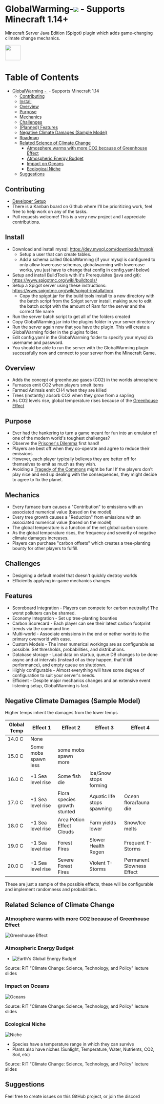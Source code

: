 # GlobalWarming-![](https://travis-ci.org/nsporillo/GlobalWarming.svg?branch=master) - Supports Minecraft 1.14+
Minecraft Server Java Edition (Spigot) plugin which adds game-changing climate change mechanics.

<a href="https://discord.gg/VR96VvC"><img src="https://discordapp.com/assets/fc0b01fe10a0b8c602fb0106d8189d9b.png" height="50"></a>

Table of Contents
=================

   * [GlobalWarming - <a target="_blank" rel="noopener noreferrer" href="https://camo.githubusercontent.com/259d74d6a1c5d317c8f7b10d09183313da539383/68747470733a2f2f7472617669732d63692e6f72672f6e73706f72696c6c6f2f476c6f62616c5761726d696e672e7376673f6272616e63683d6d6173746572"><img src="https://camo.githubusercontent.com/259d74d6a1c5d317c8f7b10d09183313da539383/68747470733a2f2f7472617669732d63692e6f72672f6e73706f72696c6c6f2f476c6f62616c5761726d696e672e7376673f6272616e63683d6d6173746572" alt="" data-canonical-src="https://travis-ci.org/nsporillo/GlobalWarming.svg?branch=master" style="max-width:100\x;"></a> - Supports Minecraft 1.14 ](#globalwarming------supports-minecraft-114)
      * [Contributing](#contributing)
      * [Install](#install)
      * [Overview](#overview)
      * [Purpose](#purpose)
      * [Mechanics](#mechanics)
      * [Challenges](#challenges)
      * [(Planned) Features](#planned-features)
      * [Negative Climate Damages (Sample Model)](#negative-climate-damages-sample-model)
      * [Roadmap](#roadmap)
      * [Related Science of Climate Change](#related-science-of-climate-change)
         * [Atmosphere warms with more CO2 because of Greenhouse Effect](#atmosphere-warms-with-more-co2-because-of-greenhouse-effect)
         * [Atmospheric Energy Budget](#atmospheric-energy-budget)
         * [Impact on Oceans](#impact-on-oceans)
         * [Ecological Niche](#ecological-niche)
      * [Suggestions](#suggestions)


## Contributing
- [Developer Setup](https://github.com/nsporillo/GlobalWarming/wiki/Developer-Setup-and-Installation)
- There is a Kanban board on Github where I'll be prioritizing work, feel free to help work on any of the tasks.
- Pull requests welcome! This is a very new project and I appreciate contributions.

## Install
+ Download and install mysql: https://dev.mysql.com/downloads/mysql/
  + Setup a user that can create tables. 
  + Add a schema called GlobalWarming (if your mysql is configured to only allow lowercase schemas, globalwarming with lowercase works, you just have to change that config in config.yaml below)
+ Setup and install BuildTools with it's Prerequisites (java and git): https://www.spigotmc.org/wiki/buildtools/
+ Setup a Spigot server using these instructions: https://www.spigotmc.org/wiki/spigot-installation/
  + Copy the spigot.jar for the build tools install to a new directory with the batch script from the Spigot server install, making sure to edit the batch script with the amount of Ram for the server and the correct file name
+ Run the server batch script to get all of the folders created
+ Copy GlobalWarming.jar into the plugins folder in your server directory
+ Run the server again now that you have the plugin.  This will create a GlobalWarming folder in the plugins folder.
+ Edit config.yaml in the GlobalWarming folder to specify your mysql db username and password.
+ You should be able to run the server with the GlobalWarming plugin successfully now and connect to your server from the Minecraft Game.

## Overview
+ Adds the concept of greenhouse gases (CO2) in the worlds atmosphere 
+ Furnaces emit CO2 when players smelt items
+ Farmed Animals emit CH4 when they are killed
+ Trees (instantly) absorb CO2 when they grow from a sapling
+ As CO2 levels rise, global temperature rises because of the [Greenhouse Effect](http://hyperphysics.phy-astr.gsu.edu/hbase/thermo/grnhse.html)

## Purpose
+ Ever had the hankering to turn a game meant for fun into an emulator of one of the modern world's toughest challenges?
+ Observe the [Prisoner's Dilemma](https://en.wikipedia.org/wiki/Prisoner%27s_dilemma#In_environmental_studies) first hand! 
+ Players are best off when they co-operate and agree to reduce their emissions
+ However, each player typically believes they are better off for themselves to emit as much as they wish. 
+ Avoiding a [Tragedy of the Commons](https://en.wikipedia.org/wiki/Tragedy_of_the_commons) might be fun! If the players don't play nice and end up dealing with the consequences, they might decide to agree to fix the planet. 

## Mechanics 
+ Every furnace burn causes a "Contribution" to emissions with an associated numerical value (based on the model)
+ Every tree growth causes a "Reduction" from emissions with an associated numerical value (based on the model)
+ The global temperature is a function of the net global carbon score. 
+ As the global temperature rises, the frequency and severity of negative climate damages increases.
+ Players can purchase "carbon offsets" which creates a tree-planting bounty for other players to fulfill. 

## Challenges
+ Designing a default model that doesn't quickly destroy worlds
+ Efficiently applying in-game mechanics changes

## Features
+ Scoreboard Integration - Players can compete for carbon neutrality! The worst polluters can be shamed.
+ Economy Integration - Set up tree-planting bounties 
+ Carbon Scorecard - Each player can see their latest carbon footprint trends via the command line.
+ Multi-world - Associate emissions in the end or nether worlds to the primary overworld with ease.
+ Custom Models - The inner numerical workings are as configurable as possible. Set thresholds, probabilities, and distributions.
+ Database storage - Load data on startup, queue DB changes to be done async and at intervals (instead of as they happen, that'd kill performance), and empty queue on shutdown. 
+ Highly configurable - Almost everything will have some degree of configuration to suit your server's needs.
+ Efficient - Despite major mechanics changes and an extensive event listening setup, GlobalWarming is fast.

## Negative Climate Damages (Sample Model)
Higher temps inherit the damages from the lower temps

| Global Temp | Effect 1 | Effect 2 | Effect 3 | Effect 4 |
| ------ | ------------ | ------- | --------|-----------|
| 14.0 C | None | | | |
| 15.0 C | Some mobs spawn less | some mobs spawn more | | |
| 16.0 C | +1 Sea level rise | Some fish die | Ice/Snow stops forming | |
| 17.0 C | +1 Sea level rise | Flora species growth stunted | Aquatic life stops spawning | Ocean flora/fauna die |
| 18.0 C | +1 Sea level rise | Area Potion Effect Clouds | Farm yields lower | Snow/Ice melts |
| 19.0 C | +1 Sea level rise | Forest Fires | Slower Health Regen | Frequent T-Storms | |
| 20.0 C | +1 Sea level rise | Severe Forest Fires | Violent T-Storms | Permanent Slowness Effect |

These are just a sample of the possible effects, these will be configurable and implement randomness and probabilities.


## Related Science of Climate Change
### Atmosphere warms with more CO2 because of Greenhouse Effect
![Greenhouse Effect](https://i.imgur.com/XsWJGz9.png)
### Atmospheric Energy Budget
+ ![Earth's Global Energy Budget](https://i.imgur.com/aHdJxXc.png)

Source: RIT "Climate Change: Science, Technology, and Policy" lecture slides
### Impact on Oceans
![Oceans](https://i.imgur.com/dJPkYAo.png)

Source: RIT "Climate Change: Science, Technology, and Policy" lecture slides
### Ecological Niche
![Niche](https://i.imgur.com/e6pwXlI.png)
- Species have a temperature range in which they can survive
- Plants also have niches (Sunlight, Temperature, Water, Nutrients, CO2, Soil, etc)

Source: RIT "Climate Change: Science, Technology, and Policy" lecture slides

## Suggestions 
Feel free to create issues on this GitHub project, or join the discord
